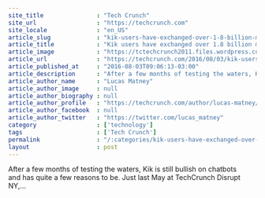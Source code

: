 ```yaml
---
site_title               : "Tech Crunch"
site_url                 : "https://techcrunch.com"
site_locale              : "en_US"
article_slug             : "kik-users-have-exchanged-over-1-8-billion-messages-with-the-platforms-20-000-chatbots"
article_title            : "Kik users have exchanged over 1.8 billion messages with the platform’s 20,000 chatbots"
article_image            : "https://tctechcrunch2011.files.wordpress.com/2016/08/bot-shop-option-1-city-background.png?w=764&h=400&crop=1"
article_url              : "https://techcrunch.com/2016/08/03/kik-users-have-exchanged-over-1-8-billion-messages-with-the-platforms-20000-chatbots/"
article_published_at     : "2016-08-03T09:06:13-03:00"
article_description      : "After a few months of testing the waters, Kik is still bullish on chatbots and has quite a few reasons to be. Just last May at TechCrunch Disrupt NY,..."
article_author_name      : "Lucas Matney"
article_author_image     : null
article_author_biography : null
article_author_profile   : "https://techcrunch.com/author/lucas-matney/"
article_author_facebook  : null
article_author_twitter   : "https://twitter.com/lucas_matney"
category                 : ['technology']
tags                     : ['Tech Crunch']
permalink                : "/:categories/kik-users-have-exchanged-over-1-8-billion-messages-with-the-platforms-20-000-chatbots/"
layout                   : post
---
```


After a few months of testing the waters, Kik is still bullish on chatbots and has quite a few reasons to be. Just last May at TechCrunch Disrupt NY,...
